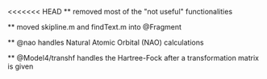 <<<<<<< HEAD
** removed most of the "not useful" functionalities

** moved skipline.m and findText.m into @Fragment

** @nao handles Natural Atomic Orbital (NAO) calculations

** @Model4/transhf handles the Hartree-Fock after a transformation matrix is given


